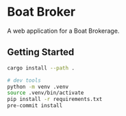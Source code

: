 # Boat Broker

A web application for a Boat Brokerage.

## Getting Started

```sh
cargo install --path .

# dev tools
python -m venv .venv
source .venv/bin/activate
pip install -r requirements.txt
pre-commit install
```
